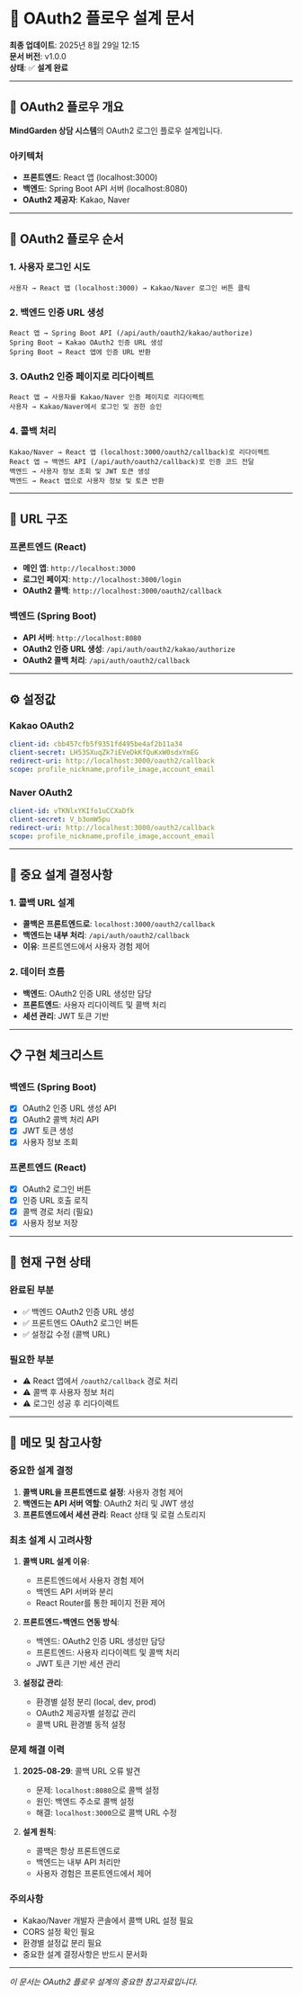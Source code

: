 # 🔐 OAuth2 플로우 설계 문서

**최종 업데이트**: 2025년 8월 29일 12:15  
**문서 버전**: v1.0.0  
**상태**: ✅ **설계 완료**

---

## 🎯 **OAuth2 플로우 개요**

**MindGarden 상담 시스템**의 OAuth2 로그인 플로우 설계입니다.

### **아키텍처**
- **프론트엔드**: React 앱 (localhost:3000)
- **백엔드**: Spring Boot API 서버 (localhost:8080)
- **OAuth2 제공자**: Kakao, Naver

---

## 🔄 **OAuth2 플로우 순서**

### **1. 사용자 로그인 시도**
```
사용자 → React 앱 (localhost:3000) → Kakao/Naver 로그인 버튼 클릭
```

### **2. 백엔드 인증 URL 생성**
```
React 앱 → Spring Boot API (/api/auth/oauth2/kakao/authorize)
Spring Boot → Kakao OAuth2 인증 URL 생성
Spring Boot → React 앱에 인증 URL 반환
```

### **3. OAuth2 인증 페이지로 리다이렉트**
```
React 앱 → 사용자를 Kakao/Naver 인증 페이지로 리다이렉트
사용자 → Kakao/Naver에서 로그인 및 권한 승인
```

### **4. 콜백 처리**
```
Kakao/Naver → React 앱 (localhost:3000/oauth2/callback)로 리다이렉트
React 앱 → 백엔드 API (/api/auth/oauth2/callback)로 인증 코드 전달
백엔드 → 사용자 정보 조회 및 JWT 토큰 생성
백엔드 → React 앱으로 사용자 정보 및 토큰 반환
```

---

## 🔗 **URL 구조**

### **프론트엔드 (React)**
- **메인 앱**: `http://localhost:3000`
- **로그인 페이지**: `http://localhost:3000/login`
- **OAuth2 콜백**: `http://localhost:3000/oauth2/callback`

### **백엔드 (Spring Boot)**
- **API 서버**: `http://localhost:8080`
- **OAuth2 인증 URL 생성**: `/api/auth/oauth2/kakao/authorize`
- **OAuth2 콜백 처리**: `/api/auth/oauth2/callback`

---

## ⚙️ **설정값**

### **Kakao OAuth2**
```yaml
client-id: cbb457cfb5f9351fd495be4af2b11a34
client-secret: LH53SXuqZk7iEVeDkKfQuKxW0sdxYmEG
redirect-uri: http://localhost:3000/oauth2/callback
scope: profile_nickname,profile_image,account_email
```

### **Naver OAuth2**
```yaml
client-id: vTKNlxYKIfo1uCCXaDfk
client-secret: V_b3omW5pu
redirect-uri: http://localhost:3000/oauth2/callback
scope: profile_nickname,profile_image,account_email
```

---

## 🚨 **중요 설계 결정사항**

### **1. 콜백 URL 설계**
- **콜백은 프론트엔드로**: `localhost:3000/oauth2/callback`
- **백엔드는 내부 처리**: `/api/auth/oauth2/callback`
- **이유**: 프론트엔드에서 사용자 경험 제어

### **2. 데이터 흐름**
- **백엔드**: OAuth2 인증 URL 생성만 담당
- **프론트엔드**: 사용자 리다이렉트 및 콜백 처리
- **세션 관리**: JWT 토큰 기반

---

## 📋 **구현 체크리스트**

### **백엔드 (Spring Boot)**
- [x] OAuth2 인증 URL 생성 API
- [x] OAuth2 콜백 처리 API
- [x] JWT 토큰 생성
- [x] 사용자 정보 조회

### **프론트엔드 (React)**
- [x] OAuth2 로그인 버튼
- [x] 인증 URL 호출 로직
- [x] 콜백 경로 처리 (필요)
- [x] 사용자 정보 저장

---

## 🔧 **현재 구현 상태**

### **완료된 부분**
- ✅ 백엔드 OAuth2 인증 URL 생성
- ✅ 프론트엔드 OAuth2 로그인 버튼
- ✅ 설정값 수정 (콜백 URL)

### **필요한 부분**
- ⚠️ React 앱에서 `/oauth2/callback` 경로 처리
- ⚠️ 콜백 후 사용자 정보 처리
- ⚠️ 로그인 성공 후 리다이렉트

---

## 📝 **메모 및 참고사항**

### **중요한 설계 결정**
1. **콜백 URL을 프론트엔드로 설정**: 사용자 경험 제어
2. **백엔드는 API 서버 역할**: OAuth2 처리 및 JWT 생성
3. **프론트엔드에서 세션 관리**: React 상태 및 로컬 스토리지

### **최초 설계 시 고려사항**
1. **콜백 URL 설계 이유**:
   - 프론트엔드에서 사용자 경험 제어
   - 백엔드 API 서버와 분리
   - React Router를 통한 페이지 전환 제어

2. **프론트엔드-백엔드 연동 방식**:
   - 백엔드: OAuth2 인증 URL 생성만 담당
   - 프론트엔드: 사용자 리다이렉트 및 콜백 처리
   - JWT 토큰 기반 세션 관리

3. **설정값 관리**:
   - 환경별 설정 분리 (local, dev, prod)
   - OAuth2 제공자별 설정값 관리
   - 콜백 URL 환경별 동적 설정

### **문제 해결 이력**
1. **2025-08-29**: 콜백 URL 오류 발견
   - 문제: `localhost:8080`으로 콜백 설정
   - 원인: 백엔드 주소로 콜백 설정
   - 해결: `localhost:3000`으로 콜백 URL 수정

2. **설계 원칙**:
   - 콜백은 항상 프론트엔드로
   - 백엔드는 내부 API 처리만
   - 사용자 경험은 프론트엔드에서 제어

### **주의사항**
- Kakao/Naver 개발자 콘솔에서 콜백 URL 설정 필요
- CORS 설정 확인 필요
- 환경별 설정값 분리 필요
- 중요한 설계 결정사항은 반드시 문서화

---

*이 문서는 OAuth2 플로우 설계의 중요한 참고자료입니다.*
